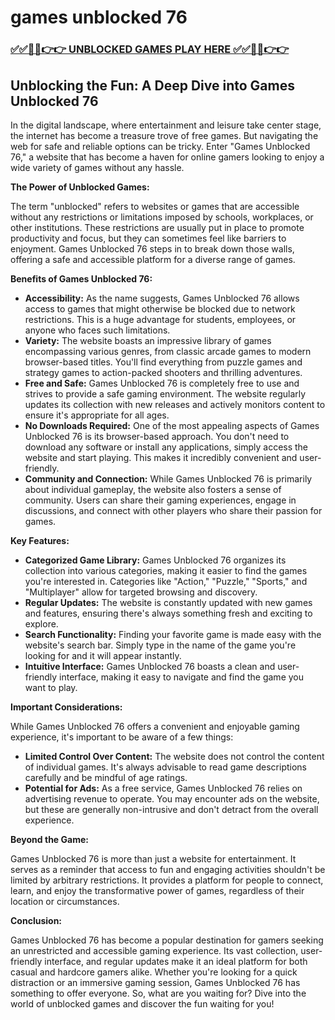 # games unblocked 76

### [✅✅🔴🔴👉👉 UNBLOCKED GAMES PLAY HERE ✅✅🔴🔴👉👉](https://topstoryindia.com)

## Unblocking the Fun: A Deep Dive into Games Unblocked 76

In the digital landscape, where entertainment and leisure take center stage, the internet has become a treasure trove of free games. But navigating the web for safe and reliable options can be tricky. Enter "Games Unblocked 76," a website that has become a haven for online gamers looking to enjoy a wide variety of games without any hassle.

**The Power of Unblocked Games:**

The term "unblocked" refers to websites or games that are accessible without any restrictions or limitations imposed by schools, workplaces, or other institutions. These restrictions are usually put in place to promote productivity and focus, but they can sometimes feel like barriers to enjoyment. Games Unblocked 76 steps in to break down those walls, offering a safe and accessible platform for a diverse range of games.

**Benefits of Games Unblocked 76:**

* **Accessibility:**  As the name suggests, Games Unblocked 76 allows access to games that might otherwise be blocked due to network restrictions. This is a huge advantage for students, employees, or anyone who faces such limitations. 
* **Variety:**  The website boasts an impressive library of games encompassing various genres, from classic arcade games to modern browser-based titles. You'll find everything from puzzle games and strategy games to action-packed shooters and thrilling adventures.
* **Free and Safe:**  Games Unblocked 76 is completely free to use and strives to provide a safe gaming environment. The website regularly updates its collection with new releases and actively monitors content to ensure it's appropriate for all ages.
* **No Downloads Required:**  One of the most appealing aspects of Games Unblocked 76 is its browser-based approach. You don't need to download any software or install any applications, simply access the website and start playing. This makes it incredibly convenient and user-friendly. 
* **Community and Connection:**  While Games Unblocked 76 is primarily about individual gameplay, the website also fosters a sense of community. Users can share their gaming experiences, engage in discussions, and connect with other players who share their passion for games.

**Key Features:**

* **Categorized Game Library:** Games Unblocked 76 organizes its collection into various categories, making it easier to find the games you're interested in. Categories like "Action," "Puzzle," "Sports," and "Multiplayer" allow for targeted browsing and discovery.
* **Regular Updates:**  The website is constantly updated with new games and features, ensuring there's always something fresh and exciting to explore. 
* **Search Functionality:**  Finding your favorite game is made easy with the website's search bar. Simply type in the name of the game you're looking for and it will appear instantly.
* **Intuitive Interface:** Games Unblocked 76 boasts a clean and user-friendly interface, making it easy to navigate and find the game you want to play. 

**Important Considerations:**

While Games Unblocked 76 offers a convenient and enjoyable gaming experience, it's important to be aware of a few things:

* **Limited Control Over Content:**  The website does not control the content of individual games. It's always advisable to read game descriptions carefully and be mindful of age ratings.
* **Potential for Ads:**  As a free service, Games Unblocked 76 relies on advertising revenue to operate. You may encounter ads on the website, but these are generally non-intrusive and don't detract from the overall experience.

**Beyond the Game:**

Games Unblocked 76 is more than just a website for entertainment. It serves as a reminder that access to fun and engaging activities shouldn't be limited by arbitrary restrictions. It provides a platform for people to connect, learn, and enjoy the transformative power of games, regardless of their location or circumstances.

**Conclusion:**

Games Unblocked 76 has become a popular destination for gamers seeking an unrestricted and accessible gaming experience. Its vast collection, user-friendly interface, and regular updates make it an ideal platform for both casual and hardcore gamers alike. Whether you're looking for a quick distraction or an immersive gaming session, Games Unblocked 76 has something to offer everyone. So, what are you waiting for? Dive into the world of unblocked games and discover the fun waiting for you! 

